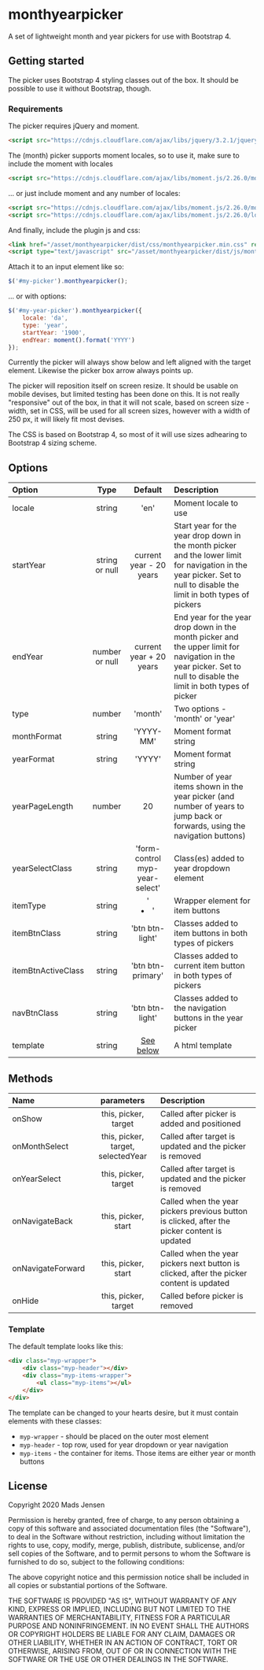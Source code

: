 # monthyearpicker

A set of lightweight month and year pickers for use with Bootstrap 4.

## Getting started

The picker uses Bootstrap 4 styling classes out of the box. It should be possible to use it without Bootstrap, though.

### Requirements

The picker requires jQuery and moment.

```html
<script src="https://cdnjs.cloudflare.com/ajax/libs/jquery/3.2.1/jquery.min.js" integrity="sha512-3P8rXCuGJdNZOnUx/03c1jOTnMn3rP63nBip5gOP2qmUh5YAdVAvFZ1E+QLZZbC1rtMrQb+mah3AfYW11RUrWA==" crossorigin="anonymous"></script>
```
The (month) picker supports moment locales, so to use it, make sure to include the moment with locales

```html
<script src="https://cdnjs.cloudflare.com/ajax/libs/moment.js/2.26.0/moment-with-locales.js" integrity="sha512-mIWWTYlNvs7KAF9rtmx0NWhJ/aT2XY6KgUjECzR+81osUdirJY6SvVyukL7Nv35Z+zRYoqShprDi6LtMMgkFbw==" crossorigin="anonymous"></script>
```
 
... or just include moment and any number of locales:

```html
<script src="https://cdnjs.cloudflare.com/ajax/libs/moment.js/2.26.0/moment.min.js" integrity="sha512-QkuqGuFAgaPp3RTyTyJZnB1IuwbVAqpVGN58UJ93pwZel7NZ8wJOGmpO1zPxZGehX+0pc9/dpNG9QdL52aI4Cg==" crossorigin="anonymous"></script>
<script src="https://cdnjs.cloudflare.com/ajax/libs/moment.js/2.26.0/locale/da.js" integrity="sha512-22YurY/WjtgvkvOit1sR34nJroPzm0WdkOtPah/bv0TKqajxMVS2SLKxeSwwbBp+NlsUOItFS2Bks5tWWdGzhQ==" crossorigin="anonymous"></script>
```

And finally, include the plugin js and css:

```html
<link href="/asset/monthyearpicker/dist/css/monthyearpicker.min.css" rel="stylesheet" type="text/css">
<script type="text/javascript" src="/asset/monthyearpicker/dist/js/monthyearpicker.min.js"></script>
```

Attach it to an input element like so:

```javascript
$('#my-picker').monthyearpicker();
```
... or with options:

```javascript
$('#my-year-picker').monthyearpicker({
    locale: 'da',
    type: 'year',
    startYear: '1900',
    endYear: moment().format('YYYY')
});
```

Currently the picker will always show below and left aligned with the target element. Likewise the picker box arrow always points up.

The picker will reposition itself on screen resize. It should be usable on mobile devises, but limited testing has been done on this. It is not really "responsive" out of the box, in that it will not scale, based on screen size - width, set in CSS, will be used for all screen sizes, however with a width of 250 px, it will likely fit most devises.

The CSS is based on Bootstrap 4, so most of it will use sizes adhearing to Bootstrap 4 sizing scheme. 

## Options

| Option | Type | Default | Description |
|:--- |:---:|:---:|:--- |
| locale | string | 'en' | Moment locale to use |
| startYear | string or null | current year - 20 years | Start year for the year drop down in the month picker and the lower limit for navigation in the year picker. Set to null to disable the limit in both types of pickers |
| endYear | number or null | current year + 20 years | End year for the year drop down in the month picker and the upper limit for navigation in the year picker. Set to null to disable the limit in both types of picker |
| type | number | 'month' | Two options - 'month' or 'year' |
| monthFormat | string | 'YYYY-MM' | Moment format string |
| yearFormat | string | 'YYYY' | Moment format string |
| yearPageLength | number | 20 | Number of year items shown in the year picker (and number of years to jump back or forwards, using the navigation buttons) |
| yearSelectClass | string | 'form-control myp-year-select' | Class(es) added to year dropdown element |
| itemType | string | '<li>' | Wrapper element for item buttons |
| itemBtnClass | string | 'btn btn-light' | Classes added to item buttons in both types of pickers |
| itemBtnActiveClass | string | 'btn btn-primary' | Classes added to current item button in both types of pickers |
| navBtnClass | string | 'btn btn-light' | Classes added to the navigation buttons in the year picker |
| template | string | [See below](#template) | A html template |

## Methods
| Name | parameters | Description |
|:--- |:---:|:--- |
| onShow | this, picker, target | Called after picker is added and positioned | 
| onMonthSelect | this, picker, target, selectedYear | Called after target is updated and the picker is removed |
| onYearSelect | this, picker, target | Called after target is updated and the picker is removed |
| onNavigateBack | this, picker, start | Called when the year pickers previous button is clicked, after the picker content is updated |
| onNavigateForward | this, picker, start | Called when the year pickers next button is clicked, after the picker content is updated |
| onHide | this, picker, target | Called before picker is removed | 

### <a name="template"></a>Template

The default template looks like this:

```html
<div class="myp-wrapper">
	<div class="myp-header"></div>
	<div class="myp-items-wrapper">
		<ul class="myp-items"></ul>
	</div>
</div>
```

The template can be changed to your hearts desire, but it must contain elements with these classes:
* `myp-wrapper` - should be placed on the outer most element
* `myp-header` - top row, used for year dropdown or year navigation
* `myp-items` - the container for items. Those items are either year or month buttons

## License

Copyright 2020 Mads Jensen

Permission is hereby granted, free of charge, to any person
obtaining a copy of this software and associated documentation
files (the "Software"), to deal in the Software without
restriction, including without limitation the rights to use,
copy, modify, merge, publish, distribute, sublicense, and/or sell
copies of the Software, and to permit persons to whom the
Software is furnished to do so, subject to the following
conditions:

The above copyright notice and this permission notice shall be
included in all copies or substantial portions of the Software.

THE SOFTWARE IS PROVIDED "AS IS", WITHOUT WARRANTY OF ANY KIND,
EXPRESS OR IMPLIED, INCLUDING BUT NOT LIMITED TO THE WARRANTIES
OF MERCHANTABILITY, FITNESS FOR A PARTICULAR PURPOSE AND
NONINFRINGEMENT. IN NO EVENT SHALL THE AUTHORS OR COPYRIGHT
HOLDERS BE LIABLE FOR ANY CLAIM, DAMAGES OR OTHER LIABILITY,
WHETHER IN AN ACTION OF CONTRACT, TORT OR OTHERWISE, ARISING
FROM, OUT OF OR IN CONNECTION WITH THE SOFTWARE OR THE USE OR
OTHER DEALINGS IN THE SOFTWARE.
